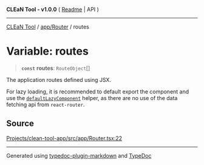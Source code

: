 **CLEaN Tool - v1.0.0** ( [Readme](../../../README.md) \| API )

***

[CLEaN Tool](../../../modules.md) / [app/Router](../README.md) / routes

# Variable: routes

> **`const`** **routes**: `RouteObject`[]

The application routes defined using JSX.

For lazy loading, it is recommended to default export the component and use the [`defaultLazyComponent`](../../../lib/utils/functions/defaultLazyComponent.md) helper, as there are no use of the data fetching api from `react-router`.

## Source

[Projects/clean-tool-app/src/app/Router.tsx:22](https://github.com/yuckyh/clean-tool-app/)

***

Generated using [typedoc-plugin-markdown](https://www.npmjs.com/package/typedoc-plugin-markdown) and [TypeDoc](https://typedoc.org/)
